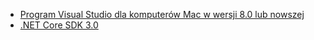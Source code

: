 * [Program Visual Studio dla komputerów Mac w wersji 8.0 lub nowszej](https://visualstudio.microsoft.com/vs/mac/)
* [.NET Core SDK 3.0](https://dotnet.microsoft.com/download/dotnet-core/3.0)

